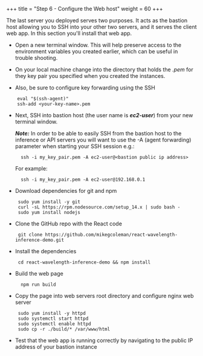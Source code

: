 +++
title = "Step 6 - Configure the Web host"
weight = 60
+++

The last server you deployed serves two purposes. It acts as the bastion host allowing you to SSH into your other two servers, and it serves the client web app. In this section you'll install that web app.

* Open a new terminal window. This will help preserve access to the environment variables you created earlier, which can be useful in trouble shooting. 

* On your local machine change into the directory that holds the  *.pem* for they key pair you specified when you created the instances. 

* Also, be sure to configure key forwarding using the SSH 
```
    eval "$(ssh-agent)"
    ssh-add <your-key-name>.pem
```
* Next, SSH into bastion host (the user name is ***ec2-user***) from your new terminal window. 

    ***Note:*** In order to be able to easily SSH from the bastion host to the inference or API servers you will want to use the -A (agent forwarding) parameter when starting your SSH session e.g.:

        ssh -i my_key_pair.pem -A ec2-user@<bastion public ip address>

    For example:

        ssh -i my_key_pair.pem -A ec2-user@192.168.0.1

*  Download dependencies for git and npm

        sudo yum install -y git
        curl -sL https://rpm.nodesource.com/setup_14.x | sudo bash -
        sudo yum install nodejs

*  Clone the GitHub repo with the React code
    
        git clone https://github.com/mikegcoleman/react-wavelength-inference-demo.git

*  Install the dependencies

        cd react-wavelength-inference-demo && npm install

* Build the web page

        npm run build

*  Copy the page into web servers root directory and configure nginx web server
        
        sudo yum install -y httpd
        sudo systemctl start httpd
        sudo systemctl enable httpd
        sudo cp -r ./build/* /var/www/html 

*  Test that the web app is running correctly by navigating to the
    public IP address of your bastion instance
